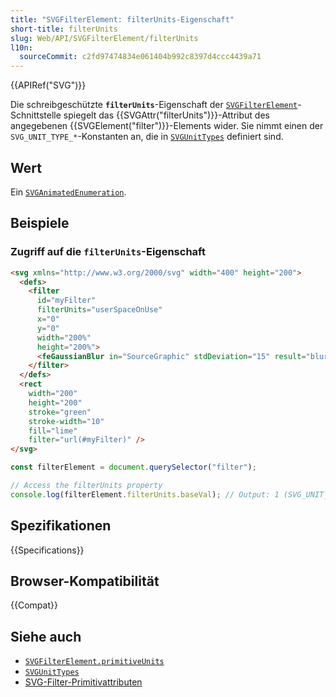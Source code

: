 ```yaml
---
title: "SVGFilterElement: filterUnits-Eigenschaft"
short-title: filterUnits
slug: Web/API/SVGFilterElement/filterUnits
l10n:
  sourceCommit: c2fd97474834e061404b992c8397d4ccc4439a71
---
```


{{APIRef("SVG")}}

Die schreibgeschützte **`filterUnits`**-Eigenschaft der [`SVGFilterElement`](/de/docs/Web/API/SVGFilterElement)-Schnittstelle spiegelt das {{SVGAttr("filterUnits")}}-Attribut des angegebenen {{SVGElement("filter")}}-Elements wider. Sie nimmt einen der `SVG_UNIT_TYPE_*`-Konstanten an, die in [`SVGUnitTypes`](/de/docs/Web/API/SVGUnitTypes) definiert sind.

## Wert

Ein [`SVGAnimatedEnumeration`](/de/docs/Web/API/SVGAnimatedEnumeration).

## Beispiele

### Zugriff auf die `filterUnits`-Eigenschaft

```html
<svg xmlns="http://www.w3.org/2000/svg" width="400" height="200">
  <defs>
    <filter
      id="myFilter"
      filterUnits="userSpaceOnUse"
      x="0"
      y="0"
      width="200%"
      height="200%">
      <feGaussianBlur in="SourceGraphic" stdDeviation="15" result="blurred" />
    </filter>
  </defs>
  <rect
    width="200"
    height="200"
    stroke="green"
    stroke-width="10"
    fill="lime"
    filter="url(#myFilter)" />
</svg>
```

```js
const filterElement = document.querySelector("filter");

// Access the filterUnits property
console.log(filterElement.filterUnits.baseVal); // Output: 1 (SVG_UNIT_TYPE_USERSPACEONUSE)
```

## Spezifikationen

{{Specifications}}

## Browser-Kompatibilität

{{Compat}}

## Siehe auch

- [`SVGFilterElement.primitiveUnits`](/de/docs/Web/API/SVGFilterElement/primitiveUnits)
- [`SVGUnitTypes`](/de/docs/Web/API/SVGUnitTypes)
- [SVG-Filter-Primitivattributen](/de/docs/Web/SVG/Reference/Attribute#filters_attributes)
